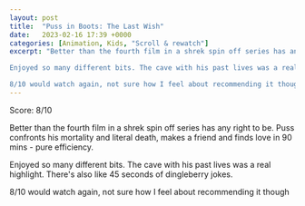 ```yaml
---
layout: post
title:  "Puss in Boots: The Last Wish"
date:   2023-02-16 17:39 +0000
categories: [Animation, Kids, "Scroll & rewatch"]
excerpt: "Better than the fourth film in a shrek spin off series has any right to be. Puss confronts his mortality and literal death, makes a friend and finds love in 90 mins - pure efficiency. 

Enjoyed so many different bits. The cave with his past lives was a real highlight. There's also like 45 seconds of dingleberry jokes. 

8/10 would watch again, not sure how I feel about recommending it though"
---
```

Score: 8/10 

Better than the fourth film in a shrek spin off series has any right to be. Puss confronts his mortality and literal death, makes a friend and finds love in 90 mins - pure efficiency. 

Enjoyed so many different bits. The cave with his past lives was a real highlight. There's also like 45 seconds of dingleberry jokes. 

8/10 would watch again, not sure how I feel about recommending it though
